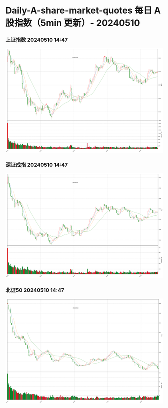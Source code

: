 
# Daily-A-share-market-quotes 每日 A 股指数（5min 更新）- 20240510

### 上证指数 20240510 14:47
![](./fig/2024/5/20240510-sh000001.png)

### 深证成指 20240510 14:47
![](./fig/2024/5/20240510-sz399001.png)

### 北证50 20240510 14:47
![](./fig/2024/5/20240510-bj899050.png)
